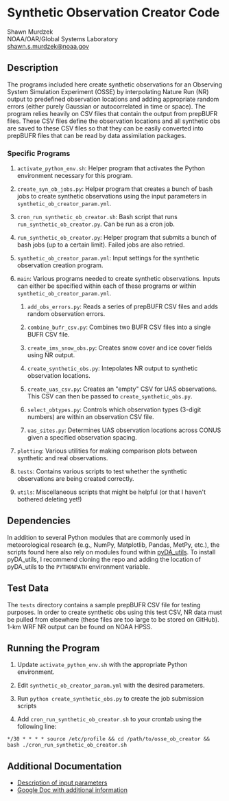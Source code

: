 
# Synthetic Observation Creator Code

Shawn Murdzek  
NOAA/OAR/Global Systems Laboratory  
shawn.s.murdzek@noaa.gov

## Description

The programs included here create synthetic observations for an Observing System Simulation Experiment (OSSE) by interpolating Nature Run (NR) output to predefined observation locations and adding appropriate random errors (either purely Gaussian or autocorrelated in time or space). The program relies heavily on CSV files that contain the output from prepBUFR files. These CSV files define the observation locations and all synthetic obs are saved to these CSV files so that they can be easily converted into prepBUFR files that can be read by data assimilation packages.

### Specific Programs

1. `activate_python_env.sh`: Helper program that activates the Python environment necessary for this program.

2. `create_syn_ob_jobs.py`: Helper program that creates a bunch of bash jobs to create synthetic observations using the input parameters in `synthetic_ob_creator_param.yml`. 

3. `cron_run_synthetic_ob_creator.sh`: Bash script that runs `run_synthetic_ob_creator.py`. Can be run as a cron job.

4. `run_synthetic_ob_creator.py`: Helper program that submits a bunch of bash jobs (up to a certain limit). Failed jobs are also retried.

5. `synthetic_ob_creator_param.yml`: Input settings for the synthetic observation creation program.

6. `main`: Various programs needed to create synthetic observations. Inputs can either be specified within each of these programs or within `synthetic_ob_creator_param.yml`.

    1. `add_obs_errors.py`: Reads a series of prepBUFR CSV files and adds random observation errors.

    2. `combine_bufr_csv.py`: Combines two BUFR CSV files into a single BUFR CSV file.
    
    3. `create_ims_snow_obs.py`: Creates snow cover and ice cover fields using NR output.
    
    4. `create_synthetic_obs.py`: Intepolates NR output to synthetic observation locations.

    5. `create_uas_csv.py`: Creates an "empty" CSV for UAS observations. This CSV can then be passed to `create_synthetic_obs.py`.
    
    6. `select_obtypes.py`: Controls which observation types (3-digit numbers) are within an observation CSV file.

    7. `uas_sites.py`: Determines UAS observation locations across CONUS given a specified observation spacing.

7. `plotting`: Various utilities for making comparison plots between synthetic and real observations.

8. `tests`: Contains various scripts to test whether the synthetic observations are being created correctly.

9. `utils`: Miscellaneous scripts that might be helpful (or that I haven't bothered deleting yet!)

## Dependencies

In addition to several Python modules that are commonly used in meteorological research (e.g., NumPy, Matplotlib, Pandas, MetPy, etc.), the scripts found here also rely on modules found within [pyDA_utils](https://github.com/ShawnMurdzek-NOAA/pyDA_utils). To install pyDA_utils, I recommend cloning the repo and adding the location of pyDA_utils to the `PYTHONPATH` environment variable. 

## Test Data

The `tests` directory contains a sample prepBUFR CSV file for testing purposes. In order to create synthetic obs using this test CSV, NR data must be pulled from elsewhere (these files are too large to be stored on GitHub). 1-km WRF NR output can be found on NOAA HPSS. 

## Running the Program

1. Update `activate_python_env.sh` with the appropriate Python environment.

2. Edit `synthetic_ob_creator_param.yml` with the desired parameters.

3. Run `python create_synthetic_obs.py` to create the job submission scripts

4. Add `cron_run_synthetic_ob_creator.sh` to your crontab using the following line:

`*/30 * * * * source /etc/profile && cd /path/to/osse_ob_creator && bash ./cron_run_synthetic_ob_creator.sh`

## Additional Documentation

- [Description of input parameters](https://github.com/ShawnMurdzek-NOAA/osse_ob_creator/blob/main/README_inputs.md)
- [Google Doc with additional information](https://docs.google.com/document/d/16MsvUlINpu_hmiUjFbt8qi1Pt4swB6jdJiHcpnMwmEI/edit?usp=sharing)
